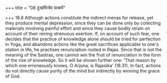 +++
title = "08 दुःखमित्येव यत्कर्म"

+++
18.8 Although actions constitute the indirect menas for release, yet
they produce mental depression, since they can be done only by
collecting materials involving painful effort and since they cause
bodily strain on account of their reiring strenuous exertion. If, on
account of such fear, one decides that the practice of knowledge alone
should be tried for perfection in Yoga, and abandons actions like the
great sacrifices applicable to one's station in life, he practises
renunciation rooted in Rajas. Since that is not the meaning of the
Sastras, one cannot win the fruit of renunciation in the form of the
rise of knowledge. So it will be shown further one: 'That reason by
which one erroneously knows, O Arjuna, is Rajasika' (18.31). In fact,
actions do not directly cause purity of the mind but indirectly by
winning the grace of God.
